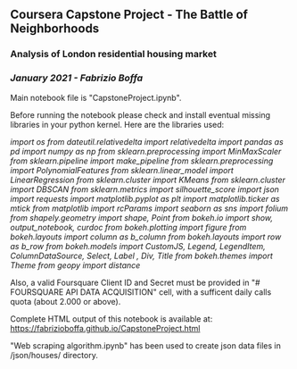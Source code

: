 ## Coursera Capstone Project - The Battle of Neighborhoods
### Analysis of London residential housing market
### *January 2021 - Fabrizio Boffa*

Main notebook file is "CapstoneProject.ipynb".

Before running the notebook please check and install eventual missing libraries in your python kernel.
Here are the libraries used:

*import os
from dateutil.relativedelta import relativedelta
import pandas as pd
import numpy as np
from sklearn.preprocessing import MinMaxScaler
from sklearn.pipeline import make_pipeline
from sklearn.preprocessing import PolynomialFeatures
from sklearn.linear_model import LinearRegression
from sklearn.cluster import KMeans
from sklearn.cluster import DBSCAN
from sklearn.metrics import silhouette_score
import json
import requests
import matplotlib.pyplot as plt
import matplotlib.ticker as mtick
from matplotlib import rcParams
import seaborn as sns
import folium
from shapely.geometry import shape, Point
from bokeh.io import show, output_notebook, curdoc
from bokeh.plotting import figure 
from bokeh.layouts import column as b_column
from bokeh.layouts import row as b_row
from bokeh.models import CustomJS, Legend, LegendItem, ColumnDataSource, Select, Label , Div, Title
from bokeh.themes import Theme
from geopy import distance*

Also, a valid Foursquare Client ID and Secret must be provided in "# FOURSQUARE API DATA ACQUISITION" cell, with a sufficent daily calls quota (about 2.000 or above).

Complete HTML output of this notebook is available at:
https://fabrizioboffa.github.io/CapstoneProject.html

"Web scraping algorithm.ipynb" has been used to create json data files in /json/houses/ directory.
